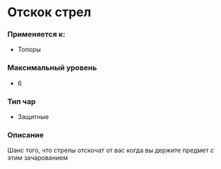 # Отскок стрел

### Применяется к:

* Топоры

### Максимальный уровень&#x20;

* 6

### Тип чар

* Защитные

### Описание

Шанс того, что стрелы отскочат от вас когда вы держите предмет с этим зачарованием
